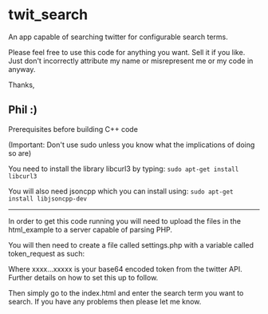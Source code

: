 twit_search
===========

An app capable of searching twitter for configurable search terms.

Please feel free to use this code for anything you want. Sell it if you like. Just don't incorrectly attribute my name or misrepresent me or my code in anyway. 

Thanks, 

Phil :)
----------------------------------------------------------------------------------

Prerequisites before building C++ code

(Important: Don't use sudo unless you know what the implications of doing so are)

You need to install the library libcurl3 by typing:
	```sudo apt-get install libcurl3```

You will also need jsoncpp which you can install using:
	```sudo apt-get install libjsoncpp-dev```

----------------------------------------------------------------------------------

In order to get this code running you will need to upload the files in the html_example to a server capable of parsing PHP.

You will then need to create a file called settings.php with a variable called token_request as such:

<?php
$token_request = "xxxxxxxxxxxxxxxxxxxxxxxxxxxxxxxxxxxxxxxxxxxxxxxxxxxxxxxxxxxxxxxxxxxxxxxxxxxxx";
?>

Where xxxx...xxxxx is your base64 encoded token from the twitter API. Further details on how to set this up to follow.

Then simply go to the index.html and enter the search term you want to search. If you have any problems then please let me know.
